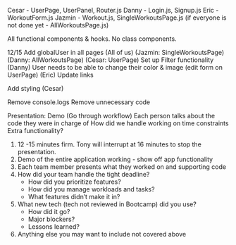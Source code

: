 Cesar - UserPage, UserPanel, Router.js
Danny - Login.js, Signup.js
Eric - WorkoutForm.js
Jazmin - Workout.js, SingleWorkoutsPage.js (if everyone is not done yet - AllWorkoutsPage.js)

All functional components & hooks. No class components.

12/15
Add globalUser in all pages (All of us)
    (Jazmin: SingleWorkoutsPage)
    (Danny: AllWorkoutsPage)
    (Cesar: UserPage)
Set up Filter functionality (Danny)
User needs to be able to change their color & image (edit form on UserPage) (Eric)
Update links

Add styling (Cesar)

Remove console.logs
Remove unnecessary code


Presentation:
Demo (Go through workflow)
Each person talks about the code they were in charge of
How did we handle working on time constraints
Extra functionality?


1. 12 -15 minutes firm. Tony will interrupt at 16 minutes to stop the presentation. 
2. Demo of the entire application working - show off app functionality
3. Each team member presents what they worked on and supporting code
4. How did your team handle the tight deadline?
    - How did you prioritize features?
    - How did you manage workloads and tasks?
    - What features didn’t make it in?
5. What new tech (tech not reviewed in Bootcamp) did you use?
    - How did it go?
    - Major blockers?
    - Lessons learned?
6. Anything else you may want to include not covered above
